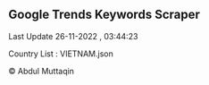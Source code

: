 

## Google Trends Keywords Scraper 
 
Last Update 26-11-2022 , 03:44:23

Country List :
VIETNAM.json



© Abdul Muttaqin 
